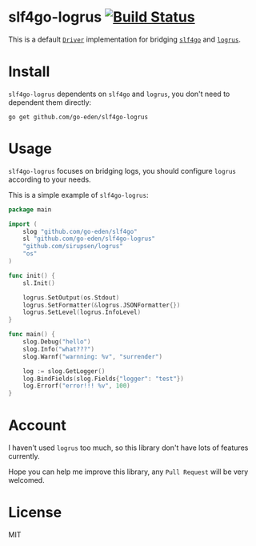 # slf4go-logrus [![Build Status](https://travis-ci.org/go-eden/slf4go-logrus.svg?branch=master)](https://travis-ci.org/go-eden/slf4go-logrus)

This is a default [`Driver`](https://github.com/go-eden/slf4go#driver) implementation for bridging [`slf4go`](https://github.com/go-eden/slf4go) and [`logrus`](https://travis-ci.org/sirupsen/logrus).

# Install

`slf4go-logrus` dependents on `slf4go` and `logrus`, you don't need to dependent them directly: 

```
go get github.com/go-eden/slf4go-logrus
```

# Usage

`slf4go-logrus` focuses on bridging logs, you should configure `logrus` according to your needs.  

This is a simple example of `slf4go-logrus`:

```go
package main

import (
	slog "github.com/go-eden/slf4go"
	sl "github.com/go-eden/slf4go-logrus"
	"github.com/sirupsen/logrus"
	"os"
)

func init() {
	sl.Init()

	logrus.SetOutput(os.Stdout)
	logrus.SetFormatter(&logrus.JSONFormatter{})
	logrus.SetLevel(logrus.InfoLevel)
}

func main() {
	slog.Debug("hello")
	slog.Info("what???")
	slog.Warnf("warnning: %v", "surrender")

	log := slog.GetLogger()
	log.BindFields(slog.Fields{"logger": "test"})
	log.Errorf("error!!! %v", 100)
}
```

# Account

I haven't used `logrus` too much, so this library don't have lots of features currently.

Hope you can help me improve this library, any `Pull Request` will be very welcomed.

# License

MIT